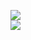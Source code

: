 [![](https://img.shields.io/badge/Made%20With-Github%20Spray-lightgrey.svg?style=for-the-badge&logo=github)](https://github.com/Annihil/github-spray#28528)  
[![](https://i.imgur.com/2DrTn0Z.gif)](https://github.com/Annihil/github-spray)